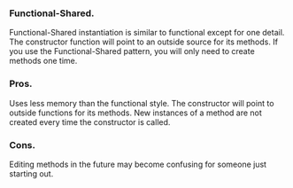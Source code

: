 ### Functional-Shared. 
Functional-Shared instantiation is similar to functional except for one detail. The constructor function will point to an outside source for its methods. If you use the Functional-Shared pattern, you will only need to create methods one time.

### Pros.
Uses less memory than the functional style. The constructor will point to outside functions for its methods. New instances of a method are not created every time the constructor is called. 

### Cons.
Editing methods in the future may become confusing for someone just starting out. 
